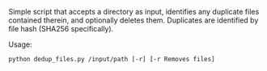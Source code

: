 Simple script that accepts a directory as input, identifies any duplicate files contained therein, and optionally deletes them. Duplicates are identified by file hash (SHA256 specifically).

Usage: 

```python dedup_files.py /input/path [-r] [-r Removes files]```
